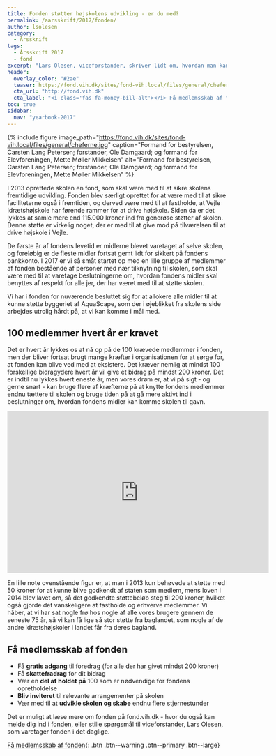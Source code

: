 ```yaml
---
title: Fonden støtter højskolens udvikling - er du med?
permalink: /aarsskrift/2017/fonden/
author: lsolesen
category:
  - Årsskrift
tags:
  - Årsskrift 2017
  - fond
excerpt: "Lars Olesen, viceforstander, skriver lidt om, hvordan man kan vise sin støtte til skolen gennem fonden, så Vejle Idrætshøjskole kan leve op til sin vision - at blive den bedste i Danmark."
header:
  overlay_color: "#2ae"
  teaser: https://fond.vih.dk/sites/fond-vih.local/files/general/cheferne.jpg
  cta_url: "http://fond.vih.dk"
  cta_label: "<i class='fas fa-money-bill-alt'></i> Få medlemsskab af fonden"
toc: true
sidebar:
  nav: "yearbook-2017"
---
```


{% include figure image_path="https://fond.vih.dk/sites/fond-vih.local/files/general/cheferne.jpg" caption="Formand for bestyrelsen, Carsten Lang Petersen; forstander, Ole Damgaard; og formand for Elevforeningen, Mette Møller Mikkelsen" alt="Formand for bestyrelsen, Carsten Lang Petersen; forstander, Ole Damgaard; og formand for Elevforeningen, Mette Møller Mikkelsen" %}

I 2013 oprettede skolen en fond, som skal være med til at sikre skolens fremtidige udvikling. Fonden blev særligt oprettet for at være med til at sikre faciliteterne også i fremtiden, og derved være med til at fastholde, at Vejle Idrætshøjskole har førende rammer for at drive højskole. Siden da er det lykkes at samle mere end 115.000 kroner ind fra generøse støtter af skolen. Denne støtte er virkelig noget, der er med til at give mod på tilværelsen til at drive højskole i Vejle.

De første år af fondens levetid er midlerne blevet varetaget af selve skolen, og foreløbig er de fleste midler fortsat gemt lidt for sikkert på fondens bankkonto. I 2017 er vi så småt startet op med en lille gruppe af medlemmer af fonden bestående af personer med nær tilknytning til skolen, som skal være med til at varetage beslutningerne om, hvordan fondens midler skal benyttes af respekt for alle jer, der har været med til at støtte skolen.

Vi har i fonden for nuværende besluttet sig for at allokere alle midler til at kunne støtte byggeriet af AquaScape, som der i øjeblikket fra skolens side arbejdes utrolig hårdt på, at vi kan komme i mål med.

## 100 medlemmer hvert år er kravet

Det er hvert år lykkes os at nå op på de 100 krævede medlemmer i fonden, men der bliver fortsat brugt mange kræfter i organisationen for at sørge for, at fonden kan blive ved med at eksistere. Det kræver nemlig at mindst 100 forskellige bidragydere hvert år vil give et bidrag på mindst 200 kroner. Det er indtil nu lykkes hvert eneste år, men vores drøm er, at vi på sigt - og gerne snart - kan bruge flere af kræfterne på at knytte fondens medlemmer endnu tættere til skolen og bruge tiden på at gå mere aktivt ind i beslutninger om, hvordan fondens midler kan komme skolen til gavn.

<iframe width="600" height="371" seamless frameborder="0" scrolling="no" src="https://docs.google.com/spreadsheets/d/e/2PACX-1vRR-yL0ugRZAoMuNcwDfJRXJUDaOUWQ9Xk1rjCY92RWZBaFvAa-ENKtSEXG3pgPx5w_woh15fCez9xU/pubchart?oid=321783700&amp;format=interactive"></iframe>

En lille note ovenstående figur er, at man i 2013 kun behøvede at støtte med 50 kroner for at kunne blive godkendt af staten som medlem, mens loven i 2014 blev lavet om, så det godkendte støttebeløb steg til 200 kroner, hvilket også gjorde det vanskeligere at fastholde og erhverve medlemmer. Vi håber, at vi har sat nogle frø hos nogle af alle vores brugere gennem de seneste 75 år, så vi kan få lige så stor støtte fra baglandet, som nogle af de andre idrætshøjskoler i landet får fra deres bagland.

## Få medlemsskab af fonden

- Få **gratis adgang** til foredrag (for alle der har givet mindst 200 kroner)
- Få **skattefradrag** for dit bidrag
- Vær en **del af holdet på** 100 som er nødvendige for fondens opretholdelse
- **Bliv inviteret** til relevante arrangementer på skolen
- Vær med til at **udvikle skolen og skabe** endnu flere stjernestunder

Det er muligt at læse mere om fonden på fond.vih.dk - hvor du også kan melde dig ind i fonden, eller stille spørgsmål til viceforstander, Lars Olesen, som varetager fonden i det daglige.

[<i class='fas fa-money-bill-alt'></i> Få medlemsskab af fonden](http://fond.vih.dk){: .btn .btn--warning .btn--primary .btn--large}
